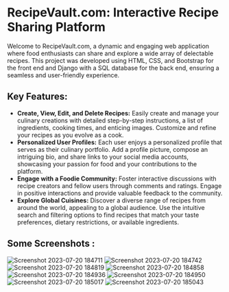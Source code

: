 # RecipeVault.com: Interactive Recipe Sharing Platform
<p>Welcome to RecipeVault.com, a dynamic and engaging web application where food enthusiasts can share and explore a wide array of delectable recipes. This project was developed using HTML, CSS, and Bootstrap for the front end and Django with a SQL database for the back end, ensuring a seamless and user-friendly experience.</p>

## Key Features:
<ul>
  <li>
    <b>Create, View, Edit, and Delete Recipes:</b> Easily create and manage your culinary creations with detailed step-by-step instructions, a list of ingredients, cooking times, and enticing images. Customize and refine your recipes as you evolve as a cook.
  </li>
  <li>
   <b> Personalized User Profiles:</b> Each user enjoys a personalized profile that serves as their culinary portfolio. Add a profile picture, compose an intriguing bio, and share links to your social media accounts, showcasing your passion for food and your contributions to the platform.
  </li>
    <li>
   <b> Engage with a Foodie Community:</b> Foster interactive discussions with recipe creators and fellow users through comments and ratings. Engage in positive interactions and provide valuable feedback to the community.
  </li>
    <li>
   <b> Explore Global Cuisines:</b> Discover a diverse range of recipes from around the world, appealing to a global audience. Use the intuitive search and filtering options to find recipes that match your taste preferences, dietary restrictions, or available ingredients.
  </li>
</ul>
<h2>Some Screenshots :</h2>

![Screenshot 2023-07-20 184711](https://github.com/thegeek36/Recipe-App/assets/76440306/682ff434-7013-4b85-aa5f-99309d9a8ac7)
![Screenshot 2023-07-20 184742](https://github.com/thegeek36/Recipe-App/assets/76440306/b80ff978-9830-4ec1-b516-284e464ede7e)
![Screenshot 2023-07-20 184819](https://github.com/thegeek36/Recipe-App/assets/76440306/4305a47c-73fe-4200-9817-e2b94a200bc2)
![Screenshot 2023-07-20 184858](https://github.com/thegeek36/Recipe-App/assets/76440306/ea2c50f3-1251-45bf-b85e-104b9fdb8d21)
![Screenshot 2023-07-20 184936](https://github.com/thegeek36/Recipe-App/assets/76440306/1b064bfa-10e4-40e5-af2d-57d4468d1d50)
![Screenshot 2023-07-20 184950](https://github.com/thegeek36/Recipe-App/assets/76440306/c43d248b-76f9-4abf-92a8-d5f32b7b54a3)
![Screenshot 2023-07-20 185017](https://github.com/thegeek36/Recipe-App/assets/76440306/4290231c-40de-4a8c-ad97-063cf11e41e7)
![Screenshot 2023-07-20 185043](https://github.com/thegeek36/Recipe-App/assets/76440306/1dfe728b-9e56-4967-9c1b-990bc2206802)
